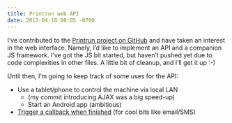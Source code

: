 ```yaml
---
title: Printrun web API
date: 2013-04-18 00:05 -0700
---
```


I’ve contributed to the [Printrun project on GitHub](http://GitHub.com/kliment/Printrun) and have taken an interest in the web interface. Namely, I’d like to implement an API and a companion JS framework. I’ve got the JS bit started, but haven’t pushed yet due to code complexities in other files. A little bit of cleanup, and I’ll get it up :-)

Until then, I’m going to keep track of some uses for the API:

* Use a tablet/phone to control the machine via local LAN
  * (my commit introducing AJAX was a big speed-up)
  * Start an Android app (ambitious)
* [Trigger a callback when finished](https://github.com/kliment/Printrun/issues/301) (for cool bits like email/SMS)
